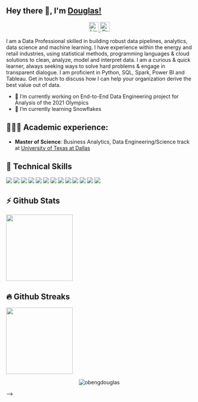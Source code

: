## Hey there 👋, I'm [Douglas!](https://github.com/obengdouglas)

<center>
<a href="https://www.linkedin.com/in/douglasobeng/?locale=en_US" target="_blank">
    <img height="26em" src="https://img.shields.io/badge/linkedin-%230077B5.svg?&style=for-the-badge&logo=linkedin&logoColor=white&color=071A2C" alt="LinkedIn"/>
  </a>
<a href="https://www.credly.com/users/douglas-obeng" target="_blank">
    <img height="26em" src="https://img.shields.io/badge/-Credly-FF6B00?style=flat&logo=credly&logoColor=white" alt="Credly"/>
  </a>
</center>

I am a Data Professional skilled in building robust data pipelines, analytics, data science and machine learning. I have experience within the energy and retail industries, using statistical methods, programming languages & cloud solutions to clean, analyze, model and interpret data. I am a curious & quick learner, always seeking ways to solve hard problems & engage in transparent dialogue. I am proficient in Python, SQL, Spark, Power BI and Tableau. Get in touch to discuss how I can help your organization derive the best value out of data.

- 🔭 I’m currently working on End-to-End Data Engineering project for Analysis of the 2021 Olympics
- 🌱 I’m currently learning Snowflakes

## 👨🏻‍🎓 Academic experience:
  - **Master of Science**: Business Analytics, Data Engineering/Science track at [University of Texas at Dallas](https://infosystems.utdallas.edu/ms-ba-options/)

## 💼 Technical Skills

![](https://img.shields.io/badge/Python-3776AB?style=flat&logo=python&logoColor=white)
![](https://img.shields.io/badge/PostgreSQL-336791?style=flat&logo=postgresql&logoColor=white)
![](https://img.shields.io/badge/MySQL-4479A1?style=flat&logo=mysql&logoColor=white)
![](https://img.shields.io/badge/MongoDB-47A248?style=flat&logo=mongodb&logoColor=white)
![](https://img.shields.io/badge/AWS-232F3E?style=flat&logo=amazon-aws&logoColor=white)
![](https://img.shields.io/badge/Git-F05032?style=flat&logo=git&logoColor=white)
![](https://img.shields.io/badge/Spark-E25A1C?style=flat&logo=apache-spark&logoColor=white)
![](https://img.shields.io/badge/Databricks-FF3621?style=flat&logo=databricks&logoColor=white)
![](https://img.shields.io/badge/Snowflake-29B5E8?style=flat&logo=snowflake&logoColor=white)
![](https://img.shields.io/badge/Hadoop-DAA520?style=flat&logo=hadoop&logoColor=white)
![](https://img.shields.io/badge/Machine_Learning-FF6F61?style=flat&logoColor=white)
![](https://img.shields.io/badge/Power_BI-F2C811?style=flat&logo=microsoft-power-bi&logoColor=white)
![](https://img.shields.io/badge/Tableau-E97627?style=flat&logo=tableau&logoColor=white)
<!--![](https://img.shields.io/badge/Looker-000000?style=flat&logo=looker&logoColor=white)
![](https://img.shields.io/badge/SQL_Server-CC2927?style=flat&logo=microsoft-sql-server&logoColor=white)
![](https://img.shields.io/badge/Oracle_DB-F80000?style=flat&logo=oracle&logoColor=white)
![](https://img.shields.io/badge/Airflow-017CEE?style=flat&logo=apache-airflow&logoColor=white)
![](https://img.shields.io/badge/Kubernetes-326CE5?style=flat&logo=kubernetes&logoColor=white) -->
## ⚡ Github Stats
<!--(https://github-readme-stats.vercel.app/api?username=obengdouglas)]-->
<img height="180em" src="https://github-readme-stats.vercel.app/api/top-langs/?username=obengdouglas&show_icons=true&hide_border=true&layout=compact&hide_progress=true&langs_count=10"/>

## 🔥 Github Streaks</b></summary>
<img height="180em" src="https://github-readme-streak-stats.herokuapp.com/?user=obengdouglas&hide_border=true" />

<p align="center"><img src="https://komarev.com/ghpvc/?username=obengdouglas&label=Profile%20views&color=0e75b6&style=flat" alt="obengdouglas" /></p>

-->

